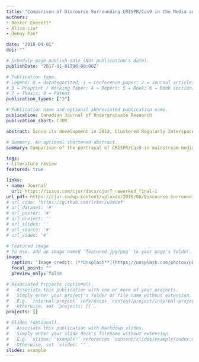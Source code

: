 ```yaml
---
title: "Comparison of Discourse Surrounding CRISPR/Cas9 in the Media and Peer-Reviewed Literature"
authors:
- Dexter Everett*
- Alisa Liu*
- Jenny Pan*

date: "2018-04-01"
doi: ""

# Schedule page publish date (NOT publication's date).
publishDate: "2017-01-01T00:00:00Z"

# Publication type.
# Legend: 0 = Uncategorized; 1 = Conference paper; 2 = Journal article;
# 3 = Preprint / Working Paper; 4 = Report; 5 = Book; 6 = Book section;
# 7 = Thesis; 8 = Patent
publication_types: ["2"]

# Publication name and optional abbreviated publication name.
publication: Canadian Journal of Undergraduate Research
publication_short: CJUR

abstract: Since its development in 2013, Clustered Regularly Interspaced Short Palindromic Repeats (CRISPR) Cas9 gene-editing technologies have dramatically impacted the field of genetics research. CRISPR/Cas9 has received a lot of attention in the news in recent years, and accurate portrayal of this technology by the mainstream media has the potential to shape its perception by the public in a way that is conducive to its possible implementation as a viable tool for genetic engineering. Our aim was to evaluate how the discussion of CRISPR/Cas9 in the mainstream media reflects and compares to that of the academic literature. We surveyed mainstream news articles (n=60) and scientific review articles (n=30) that discussed CRISPR/Cas9. Using an a priori coding scheme, we found that while the news does not accurately reflect the current state of CRISPR/Cas9 research and development, it provides more perspectives and considers broader social implications compared to the academic literature. Therefore, both news media and academic papers provide valuable contributions to the conversation but news articles in particular have the opportunity to improve the accuracy or thoroughness of their coverage on the topic. (* denotes equal contribution)

# Summary. An optional shortened abstract.
summary: Comparison of the portrayal of CRISPR/Cas9 in mainstream media and academic literature. (From my pre-med, baby-research days.)

tags:
- literature review
featured: true

links:
- name: Journal
  url: https://issuu.com/cjur/docs/cjur7_reworked_final-1
url_pdf: https://cjur.ca/wp-content/uploads/2018/06/Discourse-Surrounding-CRISPRCAS9.pdf
# url_code: 'https://github.com/lrkmr/w2mdef'
# url_dataset: '#'
# url_poster: '#'
# url_project: ''
# url_slides: ''
# url_source: '#'
# url_video: '#'

# Featured image
# To use, add an image named `featured.jpg/png` to your page's folder.
image:
  caption: 'Image credit: [**Unsplash**](https://unsplash.com/photos/pLCdAaMFLTE)'
  focal_point: ""
  preview_only: false

# Associated Projects (optional).
#   Associate this publication with one or more of your projects.
#   Simply enter your project's folder or file name without extension.
#   E.g. `internal-project` references `content/project/internal-project/index.md`.
#   Otherwise, set `projects: []`.
projects: []

# Slides (optional).
#   Associate this publication with Markdown slides.
#   Simply enter your slide deck's filename without extension.
#   E.g. `slides: "example"` references `content/slides/example/index.md`.
#   Otherwise, set `slides: ""`.
slides: example
---
```


